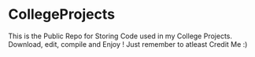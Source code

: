# CollegeProjects
This is the Public Repo for Storing Code used in my College Projects.
Download, edit, compile and Enjoy ! Just remember to atleast Credit Me :)
